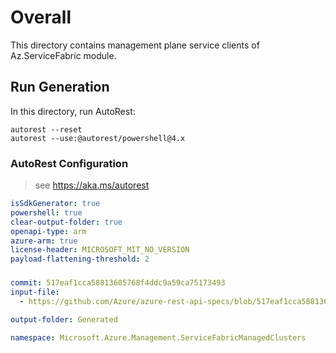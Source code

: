 # Overall

This directory contains management plane service clients of Az.ServiceFabric module.

## Run Generation

In this directory, run AutoRest:

```
autorest --reset
autorest --use:@autorest/powershell@4.x
```

### AutoRest Configuration

> see https://aka.ms/autorest

``` yaml
isSdkGenerator: true
powershell: true
clear-output-folder: true
openapi-type: arm
azure-arm: true
license-header: MICROSOFT_MIT_NO_VERSION
payload-flattening-threshold: 2
```

###

``` yaml
commit: 517eaf1cca58813605768f4ddc9a59ca75173493
input-file:
  - https://github.com/Azure/azure-rest-api-specs/blob/517eaf1cca58813605768f4ddc9a59ca75173493/specification/servicefabricmanagedclusters/resource-manager/Microsoft.ServiceFabric/preview/2025-03-01-preview/servicefabricmanagedclusters.json

output-folder: Generated

namespace: Microsoft.Azure.Management.ServiceFabricManagedClusters
```
